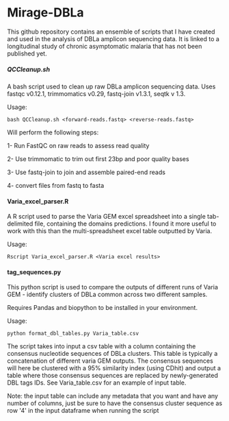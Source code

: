# Mirage-DBLa

This github repository contains an ensemble of scripts that I have created and used in the analysis of DBLa amplicon sequencing data. It is linked to a longitudinal study of chronic asymptomatic malaria that has not been published yet.

##### QCCleanup.sh #####

A bash script used to clean up raw DBLa amplicon sequencing data. Uses fastqc v0.12.1, trimmomatics v0.29, fastq-join v1.3.1, seqtk v 1.3.

Usage: 

```bash QCCleanup.sh <forward-reads.fastq> <reverse-reads.fastq>```

Will perform the following steps:

1- Run FastQC on raw reads to assess read quality 

2- Use trimmomatic to trim out first 23bp and poor quality bases 

3- Use fastq-join to join and assemble paired-end reads 

4- convert files from fastq to fasta 

#### Varia_excel_parser.R ####

A R script used to parse the Varia GEM excel spreadsheet into a single tab-delimited file, containing the domains predictions. I found it more useful to work with this than the multi-spreadsheet excel table outputted by Varia.

Usage: 

```Rscript Varia_excel_parser.R <Varia excel results>```

#### tag_sequences.py ####

This python script is used to compare the outputs of different runs of Varia GEM - identify clusters of DBLa common across two different samples. 

Requires Pandas and biopython to be installed in your environment.

Usage: 

```python format_dbl_tables.py Varia_table.csv```

The script takes into input a csv table with a column containing the consensus nucleotide sequences of DBLa clusters. This table is typically a concatenation of different varia GEM outputs. The consensus sequences will here be clustered with a 95% similarity index (using CDhit) and output a table where those consensus sequences are replaced by newly-generated DBL tags IDs. See Varia_table.csv for an example of input table. 

Note: the input table can include any metadata that you want and have any number of columns, just be sure to have the consensus cluster sequence as row '4' in the input dataframe when running the script


